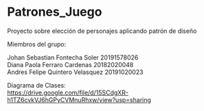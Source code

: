 # Patrones_Juego

Proyecto sobre elección de personajes aplicando patrón de diseño

Miembros del grupo:

Johan Sebastian Fontecha Soler 20191578026  
Diana Paola Ferraro Cardenas 20182020048  
Andres Felipe Quintero Velasquez 20191020023  

Diagrama de Clases:  
https://drive.google.com/file/d/15SCdgXR-h1TZ6cvkVJ6hGPyCVMnuRhxw/view?usp=sharing
